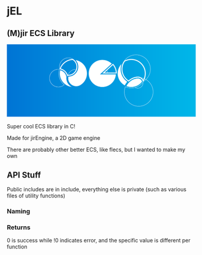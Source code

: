 # jEL
## (M)jir ECS Library

![](jel_banner_official.png)

Super cool ECS library in C!

Made for jirEngine, a 2D game engine

There are probably other better ECS, like flecs, but I wanted to make my own

## API Stuff
Public includes are in include, everything else is private (such as various files of utility functions)

### Naming
### Returns
0 is success while !0 indicates error, and the specific value is different per function
